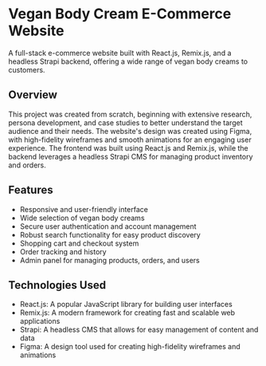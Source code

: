 # Vegan Body Cream E-Commerce Website

A full-stack e-commerce website built with React.js, Remix.js, and a headless Strapi backend, offering a wide range of vegan body creams to customers.

## Overview

This project was created from scratch, beginning with extensive research, persona development, and case studies to better understand the target audience and their needs. The website's design was created using Figma, with high-fidelity wireframes and smooth animations for an engaging user experience. The frontend was built using React.js and Remix.js, while the backend leverages a headless Strapi CMS for managing product inventory and orders.

## Features

- Responsive and user-friendly interface
- Wide selection of vegan body creams
- Secure user authentication and account management
- Robust search functionality for easy product discovery
- Shopping cart and checkout system
- Order tracking and history
- Admin panel for managing products, orders, and users

## Technologies Used

- React.js: A popular JavaScript library for building user interfaces
- Remix.js: A modern framework for creating fast and scalable web applications
- Strapi: A headless CMS that allows for easy management of content and data
- Figma: A design tool used for creating high-fidelity wireframes and animations
